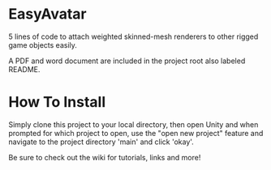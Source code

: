 # EasyAvatar
5 lines of code to attach weighted skinned-mesh renderers to other rigged game objects easily.

A PDF and word document are included in the project root also labeled README.

# How To Install
Simply clone this project to your local directory, then open Unity and when prompted for which project to open, use the "open new project" feature and navigate to the project directory 'main' and click 'okay'.


Be sure to check out the wiki for tutorials, links and more!
